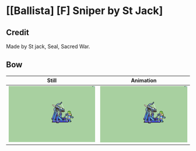 # [\[Ballista\] \[F\] Sniper by St Jack]

## Credit

Made by St jack, Seal, Sacred War.

## Bow

| Still | Animation |
| :---: | :-------: |
| ![Bow still](./Bow_000.png) | ![Bow animation](./Bow.gif) |

